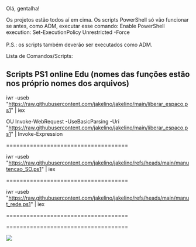 Olá, gentalha!

Os projetos estão todos aí em cima.
Os scripts PowerShell só vão funcionar se antes, como ADM, executar esse comando: Enable PowerShell execution: Set-ExecutionPolicy Unrestricted -Force
<br><br>P.S.: os scripts também deverão ser executados como ADM.

Lista de Comandos/Scripts:

Scripts PS1 online Edu (nomes das funções estão nos próprio nomes dos arquivos)
-------------------------------------------------------------------------------

iwr -useb "https://raw.githubusercontent.com/jakelino/jakelino/main/liberar_espaco.ps1" | iex

OU
Invoke-WebRequest -UseBasicParsing -Uri "https://raw.githubusercontent.com/jakelino/jakelino/main/liberar_espaco.ps1" | Invoke-Expression

====================================

iwr -useb "https://raw.githubusercontent.com/jakelino/jakelino/refs/heads/main/manutencao_SO.ps1" | iex

====================================

iwr -useb "https://raw.githubusercontent.com/jakelino/jakelino/refs/heads/main/manut_rede.ps1" | iex

====================================


====================================



[![](https://img.shields.io/badge/Go%20to%20Exercise-%E2%86%92-1f883d?style=for-the-badge&logo=github&labelColor=197935)](https://github.com/jakelino/jakelino/issues/1)

